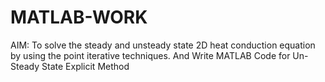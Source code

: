 # MATLAB-WORK


AIM: To solve the steady and unsteady state 2D heat conduction equation by using the point iterative techniques.
And Write MATLAB Code for Un-Steady State Explicit Method
